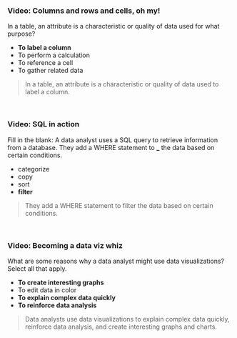 ### Video: Columns and rows and cells, oh my!

In a table, an attribute is a characteristic or quality of data used for what purpose?

- **To label a column**
- To perform a calculation
- To reference a cell
- To gather related data

> In a table, an attribute is a characteristic or quality of data used to label a column.

&nbsp;

### Video: SQL in action

Fill in the blank: A data analyst uses a SQL query to retrieve information from a database. They add a WHERE statement to **\_** the data based on certain conditions.

- categorize
- copy
- sort
- **filter**

> They add a WHERE statement to filter the data based on certain conditions.

&nbsp;

### Video: Becoming a data viz whiz

What are some reasons why a data analyst might use data visualizations? Select all that apply.

- **To create interesting graphs**
- To edit data in color
- **To explain complex data quickly**
- **To reinforce data analysis**

> Data analysts use data visualizations to explain complex data quickly, reinforce data analysis, and create interesting graphs and charts.
